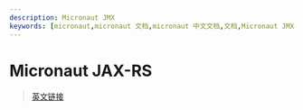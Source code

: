 ```yaml
---
description: Micronaut JMX
keywords: [micronaut,micronaut 文档,micronaut 中文文档,文档,Micronaut JMX,JMX,java]
---
```


# Micronaut JAX-RS

> [英文链接](https://micronaut-projects.github.io/micronaut-jaxrs/latest/guide/)
